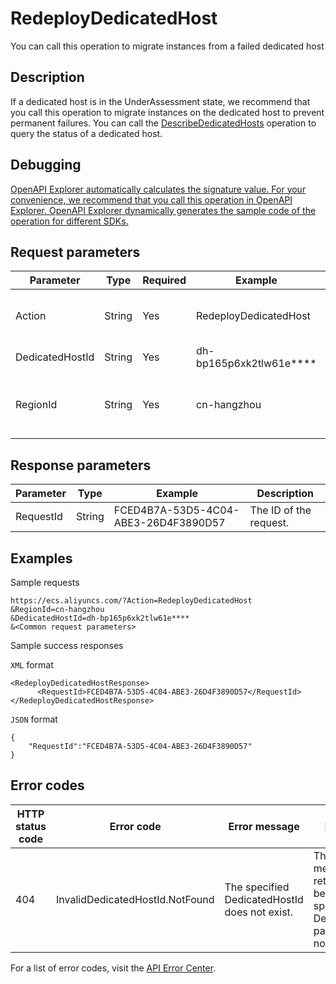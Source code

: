 # RedeployDedicatedHost

You can call this operation to migrate instances from a failed dedicated host

## Description

If a dedicated host is in the UnderAssessment state, we recommend that you call this operation to migrate instances on the dedicated host to prevent permanent failures. You can call the [DescribeDedicatedHosts](~~134242~~) operation to query the status of a dedicated host.

## Debugging

[OpenAPI Explorer automatically calculates the signature value. For your convenience, we recommend that you call this operation in OpenAPI Explorer. OpenAPI Explorer dynamically generates the sample code of the operation for different SDKs.](https://api.aliyun.com/#product=Ecs&api=RedeployDedicatedHost&type=RPC&version=2014-05-26)

## Request parameters

|Parameter|Type|Required|Example|Description|
|---------|----|--------|-------|-----------|
|Action|String|Yes|RedeployDedicatedHost|The operation that you want to perform. Set the value to RedeployDedicatedHost. |
|DedicatedHostId|String|Yes|dh-bp165p6xk2tlw61e\*\*\*\*|The ID of the dedicated host. |
|RegionId|String|Yes|cn-hangzhou|The region ID of the dedicated host. You can call the [DescribeRegions](~~25609~~) operation to query the most recent region list. |

## Response parameters

|Parameter|Type|Example|Description|
|---------|----|-------|-----------|
|RequestId|String|FCED4B7A-53D5-4C04-ABE3-26D4F3890D57|The ID of the request. |

## Examples

Sample requests

```
https://ecs.aliyuncs.com/?Action=RedeployDedicatedHost
&RegionId=cn-hangzhou
&DedicatedHostId=dh-bp165p6xk2tlw61e****
&<Common request parameters>
```

Sample success responses

`XML` format

```
<RedeployDedicatedHostResponse>
      <RequestId>FCED4B7A-53D5-4C04-ABE3-26D4F3890D57</RequestId>
</RedeployDedicatedHostResponse>
```

`JSON` format

```
{
    "RequestId":"FCED4B7A-53D5-4C04-ABE3-26D4F3890D57"
}
```

## Error codes

|HTTP status code|Error code|Error message|Description|
|----------------|----------|-------------|-----------|
|404|InvalidDedicatedHostId.NotFound|The specified DedicatedHostId does not exist.|The error message returned because the specified DedicatedHostId parameter does not exist.|

For a list of error codes, visit the [API Error Center](https://error-center.alibabacloud.com/status/product/Ecs).

